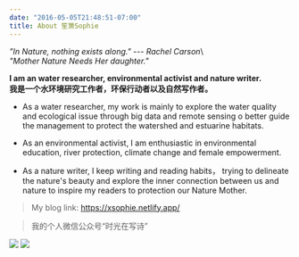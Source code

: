 ```yaml
---
date: "2016-05-05T21:48:51-07:00"
title: About 笙箫Sophie
---
```


_"In Nature, nothing exists along." --- Rachel Carson_\  
_"Mother Nature Needs Her daughter."_ 

__I am an water researcher, environmental activist and nature writer.__\
__我是一个水环境研究工作者，环保行动者以及自然写作者。__

* As a water researcher, my work is mainly to explore the water quality and ecological issue through big data and remote sensing o better guide the management to protect the watershed and estuarine habitats. 

* As an environmental activist, I am enthusiastic in environmental education, river protection, climate change and female empowerment. 

* As a nature writer, I keep writing and reading habits， trying to delineate the nature's beauty and explore the inner connection between us and nature to inspire my readers to protection our Nature Mother. 

> My blog link: https://xsophie.netlify.app/

> 我的个人微信公众号“时光在写诗”

![](/Fig/scan.jpg)
![](/Fig/quote.jpg)
